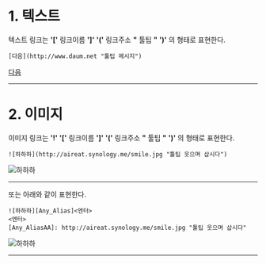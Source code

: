 # 1. 텍스트

텍스트 링크는 __'['__ 링크이름 __']'__ __'('__ 링크주소 __"__ 툴팁 __"__ __')'__ 의 형태로 표현한다.
  
```   
[다음](http://www.daum.net "툴팁 메시지")  
``` 

[다음](http://www.daum.net "툴팁 메시지")  

-----



# 2. 이미지
이미지 링크는 __'!'__ __'['__ 링크이름 __']'__ __'('__ 링크주소 __"__ 툴팁 __"__ __')'__ 의 형태로 표현한다.

```   
![하하하](http://aireat.synology.me/smile.jpg "툴팁 웃으며 삽시다")
``` 

![하하하](http://aireat.synology.me/smile.jpg "툴팁 웃으며 삽시다")

-----

또는 아래와 같이 표현한다.

```   
![하하하][Any_Alias]<엔터>
<엔터>
[Any_AliasAA]: http://aireat.synology.me/smile.jpg "툴팁 웃으며 삽시다"
``` 

![하하하][Any_Alias]

[Any_Alias]: http://aireat.synology.me/smile.jpg "툴팁 웃으며 삽시다"

-----


